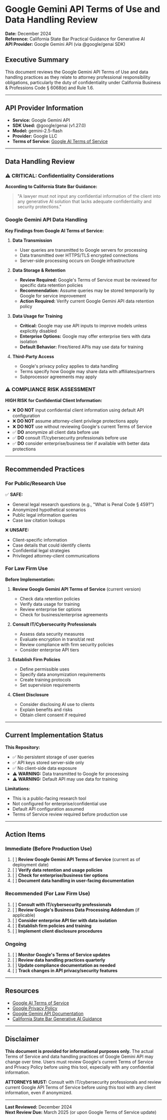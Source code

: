 # Google Gemini API Terms of Use and Data Handling Review

**Date:** December 2024  
**Reference:** California State Bar Practical Guidance for Generative AI  
**API Provider:** Google Gemini API (via @google/genai SDK)

## Executive Summary

This document reviews the Google Gemini API Terms of Use and data handling practices as they relate to attorney professional responsibility obligations, particularly the duty of confidentiality under California Business & Professions Code § 6068(e) and Rule 1.6.

---

## API Provider Information

- **Service:** Google Gemini API
- **SDK Used:** @google/genai (v1.27.0)
- **Model:** gemini-2.5-flash
- **Provider:** Google LLC
- **Terms of Service:** [Google AI Terms of Service](https://ai.google.dev/terms)

---

## Data Handling Review

### ⚠️ CRITICAL: Confidentiality Considerations

**According to California State Bar Guidance:**
> "A lawyer must not input any confidential information of the client into any generative AI solution that lacks adequate confidentiality and security protections."

### Google Gemini API Data Handling

**Key Findings from Google AI Terms of Service:**

1. **Data Transmission**
   - User queries are transmitted to Google servers for processing
   - Data transmitted over HTTPS/TLS encrypted connections
   - Server-side processing occurs on Google infrastructure

2. **Data Storage & Retention**
   - **Review Required:** Google's Terms of Service must be reviewed for specific data retention policies
   - **Recommendation:** Assume queries may be stored temporarily by Google for service improvement
   - **Action Required:** Verify current Google Gemini API data retention policy

3. **Data Usage for Training**
   - **Critical:** Google may use API inputs to improve models unless explicitly disabled
   - **Enterprise Options:** Google may offer enterprise tiers with data isolation
   - **Default Behavior:** Free/tiered APIs may use data for training

4. **Third-Party Access**
   - Google's privacy policy applies to data handling
   - Terms specify how Google may share data with affiliates/partners
   - Subprocessor agreements may apply

### ⚠️ COMPLIANCE RISK ASSESSMENT

**HIGH RISK for Confidential Client Information:**
- ❌ **DO NOT** input confidential client information using default API configuration
- ❌ **DO NOT** assume attorney-client privilege protections apply
- ❌ **DO NOT** use without reviewing Google's current Terms of Service
- ✅ **DO** anonymize all client data before use
- ✅ **DO** consult IT/cybersecurity professionals before use
- ✅ **DO** consider enterprise/business tier if available with better data protections

---

## Recommended Practices

### For Public/Research Use

✅ **SAFE:**
- General legal research questions (e.g., "What is Penal Code § 459?")
- Anonymized hypothetical scenarios
- Public legal information queries
- Case law citation lookups

❌ **UNSAFE:**
- Client-specific information
- Case details that could identify clients
- Confidential legal strategies
- Privileged attorney-client communications

### For Law Firm Use

**Before Implementation:**

1. **Review Google Gemini API Terms of Service** (current version)
   - Check data retention policies
   - Verify data usage for training
   - Review enterprise tier options
   - Check for business/enterprise agreements

2. **Consult IT/Cybersecurity Professionals**
   - Assess data security measures
   - Evaluate encryption in transit/at rest
   - Review compliance with firm security policies
   - Consider enterprise API tiers

3. **Establish Firm Policies**
   - Define permissible uses
   - Specify data anonymization requirements
   - Create training protocols
   - Set supervision requirements

4. **Client Disclosure**
   - Consider disclosing AI use to clients
   - Explain benefits and risks
   - Obtain client consent if required

---

## Current Implementation Status

**This Repository:**
- ✅ No persistent storage of user queries
- ✅ API keys stored server-side only
- ✅ No client-side data exposure
- ⚠️ **WARNING:** Data transmitted to Google for processing
- ⚠️ **WARNING:** Default API may use data for training

**Limitations:**
- This is a public-facing research tool
- Not configured for enterprise/confidential use
- Default API configuration assumed
- Terms of Service review required before production use

---

## Action Items

### Immediate (Before Production Use)

1. [ ] **Review Google Gemini API Terms of Service** (current as of deployment date)
2. [ ] **Verify data retention and usage policies**
3. [ ] **Check for enterprise/business tier options**
4. [ ] **Document data handling in user-facing documentation**

### Recommended (For Law Firm Use)

1. [ ] **Consult with IT/cybersecurity professionals**
2. [ ] **Review Google's Business Data Processing Addendum** (if applicable)
3. [ ] **Consider enterprise API tier with data isolation**
4. [ ] **Establish firm policies and training**
5. [ ] **Implement client disclosure procedures**

### Ongoing

1. [ ] **Monitor Google's Terms of Service updates**
2. [ ] **Review data handling practices quarterly**
3. [ ] **Update compliance documentation as needed**
4. [ ] **Track changes in API privacy/security features**

---

## Resources

- [Google AI Terms of Service](https://ai.google.dev/terms)
- [Google Privacy Policy](https://policies.google.com/privacy)
- [Google Gemini API Documentation](https://ai.google.dev/docs)
- [California State Bar Generative AI Guidance](https://www.calbar.ca.gov/Portals/0/documents/ethics/Generative-AI-Practical-Guidance.pdf)

---

## Disclaimer

**This document is provided for informational purposes only.** The actual Terms of Service and data handling practices of Google Gemini API may change over time. Users must review Google's current Terms of Service and Privacy Policy before using this tool, especially with any confidential information.

**ATTORNEYS MUST:** Consult with IT/cybersecurity professionals and review current Google API Terms of Service before using this tool with any client information, even if anonymized.

---

**Last Reviewed:** December 2024  
**Next Review Due:** March 2025 (or upon Google Terms of Service update)
